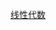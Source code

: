 [线性代数](https://github.com/ChaiZhiEric/Univercity/blob/master/%E7%BA%BF%E6%80%A7%E4%BB%A3%E6%95%B0.md "线性代数")
